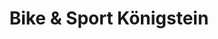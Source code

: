 ---
title: "Bike & Sport Königstein"
url: /koenigstein-im-taunus/bike-und-sport-koenigstein/
shop: Fahrrad
---